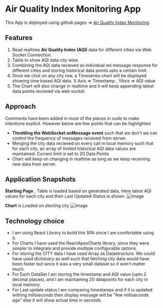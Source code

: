 # Air Quality Index Monitoring App

This App is deployed using github pages => [Air Quality Index Monitoring](https://contactakashagarwal.github.io/proximitylabs/)

## Features

1. Read realtime **Air Quality Index (AQI)** data for different cities via Web Socket Connection.
2. Table to show AQI data city wise.
3. Combining the AQI data recieved as individual ws message response for different cities and storing historical data points upto a certain limit.
4. Once we click on any city row, a Timeseries chart will be displayed showing time based AQI data. X Axis => Timestamp , YAxis => AQI value
5. The Chart will also change in realtime and it will keep appending latest data points recieved via web socket.

## Approach

Comments have been added in most of the places in code to make intentions explicit. However below are few points that can be highlighted
- **Throttling the WebSocket onMessage event** such that we don't we can control the frequency of messages recieved from server.
- Merging the city data recieved on every call in local memory such that for each city, an array of limited historical AQI data values are maintained. Current limit is set to 20 Data Points
- Chart will keep on changing in realtime as long as we keep receiving new data from server.

## Application Snapshots
**Starting Page** , Table is loaded based on generated data, Here latest AQI values for each city and their Last Updated Status is shown.
![image](https://user-images.githubusercontent.com/62435205/117538698-00491480-b025-11eb-830e-c58298ccfe7e.png)

**Chart** is Loaded on slecting city
![image](https://user-images.githubusercontent.com/62435205/117538886-751c4e80-b025-11eb-9272-8ea8d8e890cc.png)


## Technology choice

- I am using React Library to build this SPA since I am comfortable using it. 
- For Charts I have used the ReactApexCharts library, since they were simpler to integrate and provide multiple configurable options.
- For storing the CITY data I have used Array as Datastructure. We could have used dictionary as well such that fetching city data would have been faster but since it was a very small dataset so it won't matter much.
- For Each DataSet I am storing the timestamp and AQI value (upto 2 decimal places), and I am maintaining 20 datapoints for each city in local memory.
- For Last update status I am comparing timestamps and if it is updated withing milliseconds then display message will be "few milliseconds ago" else it will show actual time in seconds.

